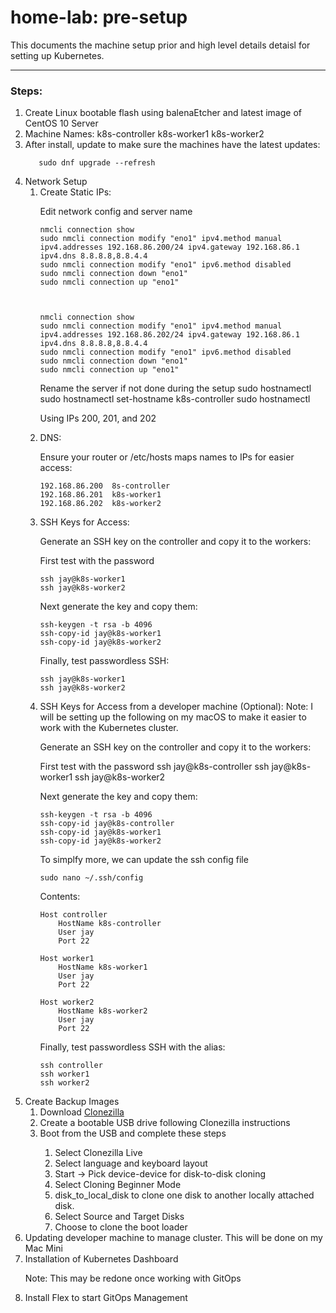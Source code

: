 # home-lab: pre-setup
This documents the machine setup prior and high level details detaisl for setting up Kubernetes.
<hr/>

### Steps:

<ol>
<li>Create Linux bootable flash using balenaEtcher and latest image of CentOS 10 Server</li>
<li>
        Machine Names:
           k8s-controller
           k8s-worker1
           k8s-worker2
</li>
<li>After install, update to make sure the machines have the latest updates:

       sudo dnf upgrade --refresh

</li>
<li>Network Setup
    <ol>
    <li>Create Static IPs:  

Edit network config and server name

    nmcli connection show
    sudo nmcli connection modify "eno1" ipv4.method manual ipv4.addresses 192.168.86.200/24 ipv4.gateway 192.168.86.1 ipv4.dns 8.8.8.8,8.8.4.4
    sudo nmcli connection modify "eno1" ipv6.method disabled
    sudo nmcli connection down "eno1"
    sudo nmcli connection up "eno1"



    nmcli connection show
    sudo nmcli connection modify "eno1" ipv4.method manual ipv4.addresses 192.168.86.202/24 ipv4.gateway 192.168.86.1 ipv4.dns 8.8.8.8,8.8.4.4
    sudo nmcli connection modify "eno1" ipv6.method disabled
    sudo nmcli connection down "eno1"
    sudo nmcli connection up "eno1"


Rename the server if not done during the setup
    sudo hostnamectl
    sudo hostnamectl set-hostname k8s-controller
    sudo hostnamectl

Using IPs 200, 201, and 202

</li>
<li>DNS: 

Ensure your router or /etc/hosts maps names to IPs for easier access:

    192.168.86.200  8s-controller
    192.168.86.201  k8s-worker1
    192.168.86.202  k8s-worker2

</li>
<li>SSH Keys for Access: 

Generate an SSH key on the controller and copy it to the workers:

First test with the password

    ssh jay@k8s-worker1
    ssh jay@k8s-worker2

Next generate the key and copy them:

    ssh-keygen -t rsa -b 4096
    ssh-copy-id jay@k8s-worker1
    ssh-copy-id jay@k8s-worker2

Finally, test passwordless SSH: 

    ssh jay@k8s-worker1
    ssh jay@k8s-worker2
</li>
<li>SSH Keys for Access from a developer machine (Optional): 
Note: I will be setting up the following on my macOS to make it easier to work with the Kubernetes cluster.

Generate an SSH key on the controller and copy it to the workers:

First test with the password
    ssh jay@k8s-controller
    ssh jay@k8s-worker1
    ssh jay@k8s-worker2

Next generate the key and copy them:

    ssh-keygen -t rsa -b 4096
    ssh-copy-id jay@k8s-controller
    ssh-copy-id jay@k8s-worker1
    ssh-copy-id jay@k8s-worker2


To simplfy more, we can update the ssh config file

    sudo nano ~/.ssh/config

Contents:

    Host controller
        HostName k8s-controller
        User jay
        Port 22

    Host worker1
        HostName k8s-worker1
        User jay
        Port 22

    Host worker2
        HostName k8s-worker2
        User jay
        Port 22

Finally, test passwordless SSH with the alias: 

    ssh controller
    ssh worker1
    ssh worker2

</li>
</ol>
</li>
<li>Create Backup Images
<ol>
<li>Download <a href="https://clonezilla.org/downloads.php">Clonezilla</a>
</li>
<li>Create a bootable USB drive following Clonezilla instructions
</li>
<li>Boot from the USB and complete these steps
</li>
<ol>
<li>Select Clonezilla Live</li>
<li>Select language and keyboard layout</li>
<li>Start -> Pick device-device for disk-to-disk cloning</li>
<li>Select Cloning Beginner Mode</li>
<li>disk_to_local_disk to clone one disk to another locally attached disk.</li>
<li>Select Source and Target Disks</li>
<li>Choose to clone the boot loader</li>
</ol>
</ol>
</li>
<li>Updating developer machine to manage cluster.  This will be done on my Mac Mini
</li>
<li>Installation of Kubernetes Dashboard

Note: This may be redone once working with GitOps
</li>
<li>Install Flex to start GitOps Management
</li>
</ol>